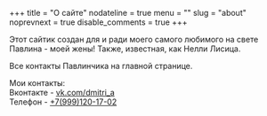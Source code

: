 +++
title = "О сайте"
nodateline = true
menu = ""
slug = "about"
noprevnext = true
disable_comments = true
+++

Этот сайтик создан для и ради моего самого любимого на свете Павлина - моей жены! Также, известная, как Нелли Лисица.

Все контакты Павлинчика на главной странице.

Мои контакты:<br>
Вконтакте - <a href="https://vk.com/dmitri_a">vk.com/dmitri_a</a><br>
Телефон - <a href="callto://+7(999)120-17-02">+7(999)120-17-02</a>